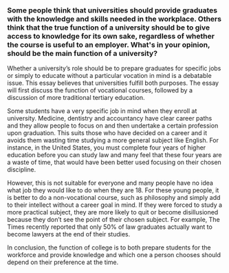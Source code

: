 ### Some people think that universities should provide graduates with the knowledge and skills needed in the workplace. Others think that the true function of a university should be to give access to knowledge for its own sake, regardless of whether the course is useful to an employer. What's in your opinion, should be the main function of a university?


Whether a university’s role should be to prepare graduates for specific jobs or simply to educate without a particular vocation in mind is a debatable issue. This essay believes that universities fulfill both purposes. The essay will first discuss the function of vocational courses, followed by a discussion of more traditional tertiary education.

Some students have a very specific job in mind when they enroll at university. Medicine, dentistry and accountancy have clear career paths and they allow people to focus on and then undertake a certain profession upon graduation. This suits those who have decided on a career and it avoids them wasting time studying a more general subject like English. For instance, in the United States, you must complete four years of higher education before you can study law and many feel that these four years are a waste of time, that would have been better used focusing on their chosen discipline.

However, this is not suitable for everyone and many people have no idea what job they would like to do when they are 18. For these young people, it is better to do a non-vocational course, such as philosophy and simply add to their intellect without a career goal in mind. If they were forced to study a more practical subject, they are more likely to quit or become disillusioned because they don’t see the point of their chosen subject. For example, The Times recently reported that only 50% of law graduates actually want to become lawyers at the end of their studies.

In conclusion, the function of college is to both prepare students for the workforce and provide knowledge and which one a person chooses should depend on their preference at the time.
